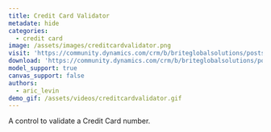 ```yaml
---
title: Credit Card Validator
metadate: hide
categories:
  - credit card
image: /assets/images/creditcardvalidator.png
visit: 'https://community.dynamics.com/crm/b/briteglobalsolutions/posts/credit-card-validator-pcf-control'
download: 'https://community.dynamics.com/crm/b/briteglobalsolutions/posts/credit-card-validator-pcf-control'
model_support: true
canvas_support: false
authors:
  - aric_levin
demo_gif: /assets/videos/creditcardvalidator.gif
---
```


A control to validate a Credit Card number.
